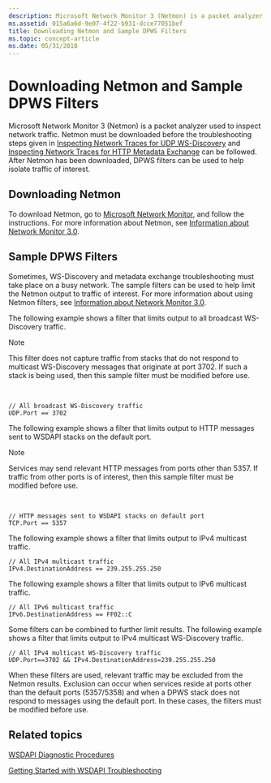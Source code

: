 ```yaml
---
description: Microsoft Network Monitor 3 (Netmon) is a packet analyzer used to inspect network traffic.
ms.assetid: 015a6a6d-9e07-4f22-b931-dcce77051bef
title: Downloading Netmon and Sample DPWS Filters
ms.topic: concept-article
ms.date: 05/31/2018
---
```


# Downloading Netmon and Sample DPWS Filters

Microsoft Network Monitor 3 (Netmon) is a packet analyzer used to inspect network traffic. Netmon must be downloaded before the troubleshooting steps given in [Inspecting Network Traces for UDP WS-Discovery](inspecting-network-traces-for-udp-ws-discovery.md) and [Inspecting Network Traces for HTTP Metadata Exchange](inspecting-network-traces-for-http-metadata-exchange.md) can be followed. After Netmon has been downloaded, DPWS filters can be used to help isolate traffic of interest.

## Downloading Netmon

To download Netmon, go to [Microsoft Network Monitor](https://www.microsoft.com/download/details.aspx?id=4865), and follow the instructions. For more information about Netmon, see [Information about Network Monitor 3.0](/troubleshoot/windows-server/networking/network-monitor-3).

## Sample DPWS Filters

Sometimes, WS-Discovery and metadata exchange troubleshooting must take place on a busy network. The sample filters can be used to help limit the Netmon output to traffic of interest. For more information about using Netmon filters, see [Information about Network Monitor 3.0](/troubleshoot/windows-server/networking/network-monitor-3).

The following example shows a filter that limits output to all broadcast WS-Discovery traffic.

> [!Note]  
> This filter does not capture traffic from stacks that do not respond to multicast WS-Discovery messages that originate at port 3702. If such a stack is being used, then this sample filter must be modified before use.

 

``` syntax
// All broadcast WS-Discovery traffic
UDP.Port == 3702
```

The following example shows a filter that limits output to HTTP messages sent to WSDAPI stacks on the default port.

> [!Note]  
> Services may send relevant HTTP messages from ports other than 5357. If traffic from other ports is of interest, then this sample filter must be modified before use.

 

``` syntax
// HTTP messages sent to WSDAPI stacks on default port
TCP.Port == 5357
```

The following example shows a filter that limits output to IPv4 multicast traffic.

``` syntax
// All IPv4 multicast traffic
IPv4.DestinationAddress == 239.255.255.250
```

The following example shows a filter that limits output to IPv6 multicast traffic.

``` syntax
// All IPv6 multicast traffic
IPv6.DestinationAddress == FF02::C
```

Some filters can be combined to further limit results. The following example shows a filter that limits output to IPv4 multicast WS-Discovery traffic.

``` syntax
// All IPv4 multicast WS-Discovery traffic
UDP.Port==3702 && IPv4.DestinationAddress=239.255.255.250
```

When these filters are used, relevant traffic may be excluded from the Netmon results. Exclusion can occur when services reside at ports other than the default ports (5357/5358) and when a DPWS stack does not respond to messages using the default port. In these cases, the filters must be modified before use.

## Related topics

<dl> <dt>

[WSDAPI Diagnostic Procedures](wsdapi-diagnostic-procedures.md)
</dt> <dt>

[Getting Started with WSDAPI Troubleshooting](getting-started-with-wsdapi-troubleshooting.md)
</dt> </dl>

 

 



